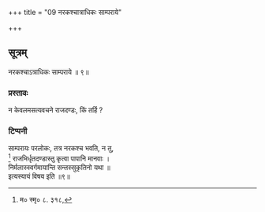 +++
title = "09 नरकश्चात्राधिकः साम्पराये"

+++
## सूत्रम्
नरकश्चाऽत्राधिकः साम्पराये ॥ ९॥  
### प्रस्तावः
न केवलमसत्यवचने राजदण्डः, किं तर्हि ?  
### टिप्पनी
साम्परायः परलोकः, तत्र नरकश्च भवति, न तु,  
[^५] राजभिर्धृतदण्डास्तु कृत्वा पापानि मानवाः ।  
निर्मलास्स्वर्गमायान्ति सन्तस्सुकृतिनो यथा ॥  
इत्यस्यायं विषय इति ॥९॥  

[^५]: म० स्मृ० ८. ३१८,
